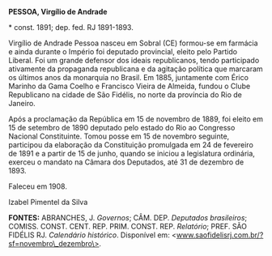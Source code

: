**PESSOA, Virgílio de Andrade**

\* const. 1891; dep. fed. RJ 1891-1893.

Virgílio de Andrade Pessoa nasceu em Sobral (CE) formou-se em farmácia e
ainda durante o Império foi deputado provincial, eleito pelo Partido
Liberal. Foi um grande defensor dos ideais republicanos, tendo
participado ativamente da propaganda republicana e da agitação política
que marcaram os últimos anos da monarquia no Brasil. Em 1885, juntamente
com Érico Marinho da Gama Coelho e Francisco Vieira de Almeida, fundou o
Clube Republicano na cidade de São Fidélis, no norte da província do Rio
de Janeiro.

Após a proclamação da República em 15 de novembro de 1889, foi eleito em
15 de setembro de 1890 deputado pelo estado do Rio ao Congresso Nacional
Constituinte. Tomou posse em 15 de novembro seguinte, participou da
elaboração da Constituição promulgada em 24 de fevereiro de 1891 e a
partir de 15 de junho, quando se iniciou a legislatura ordinária,
exerceu o mandato na Câmara dos Deputados, até 31 de dezembro de 1893.

Faleceu em 1908.

Izabel Pimentel da Silva

**FONTES:** ABRANCHES, J. *Governos*; CÂM. DEP. *Deputados brasileiros*;
COMISS. CONST. CENT. REP. PRIM. CONST. REP. *Relatório*; PREF. SÃO
FIDÉLIS RJ. *Calendário histórico*. Disponível em:
\<www.saofidelisrj.com.br/?sf=novembro\_dezembro\>.
